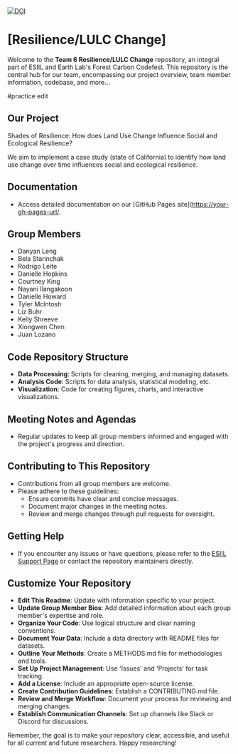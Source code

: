 [![DOI](https://zenodo.org/badge/800254469.svg)](https://zenodo.org/doi/10.5281/zenodo.11189011)

# [Resilience/LULC Change]

Welcome to the **Team 6 Resilience/LULC Change** repository, an integral part of ESIIL and Earth Lab's Forest Carbon Codefest. This repository is the central hub for our team, encompassing our project overview, team member information, codebase, and more...

#practice edit

## Our Project
Shades of Resilience: How does Land Use Change Influence Social and Ecological Resilience?

We aim to implement a case study (state of California) to identify how land use change over time influences social and ecological resilience.

## Documentation
- Access detailed documentation on our [GitHub Pages site]([https://your-gh-pages-url/](https://cu-esiil.github.io/Innovation-Summit-2024__6_Land-use-and-management-under-climate-change/).


## Group Members
- Danyan Leng
- Bela Starinchak
- Rodrigo Leite
- Danielle Hopkins
- Courtney King
- Nayani Ilangakoon
- Danielle Howard
- Tyler Mclntosh
- Liz Buhr
- Kelly Shreeve
- Xiongwen Chen
- Juan Lozano


## Code Repository Structure
- **Data Processing**: Scripts for cleaning, merging, and managing datasets.
- **Analysis Code**: Scripts for data analysis, statistical modeling, etc.
- **Visualization**: Code for creating figures, charts, and interactive visualizations.

## Meeting Notes and Agendas
- Regular updates to keep all group members informed and engaged with the project's progress and direction.

## Contributing to This Repository
- Contributions from all group members are welcome.
- Please adhere to these guidelines:
  - Ensure commits have clear and concise messages.
  - Document major changes in the meeting notes.
  - Review and merge changes through pull requests for oversight.

## Getting Help
- If you encounter any issues or have questions, please refer to the [ESIIL Support Page](https://esiil-support-page-url/) or contact the repository maintainers directly.

## Customize Your Repository
- **Edit This Readme**: Update with information specific to your project.
- **Update Group Member Bios**: Add detailed information about each group member's expertise and role.
- **Organize Your Code**: Use logical structure and clear naming conventions.
- **Document Your Data**: Include a data directory with README files for datasets.
- **Outline Your Methods**: Create a METHODS.md file for methodologies and tools.
- **Set Up Project Management**: Use 'Issues' and 'Projects' for task tracking.
- **Add a License**: Include an appropriate open-source license.
- **Create Contribution Guidelines**: Establish a CONTRIBUTING.md file.
- **Review and Merge Workflow**: Document your process for reviewing and merging changes.
- **Establish Communication Channels**: Set up channels like Slack or Discord for discussions.

Remember, the goal is to make your repository clear, accessible, and useful for all current and future researchers. Happy researching!
